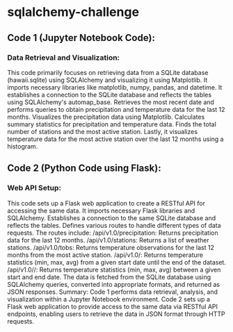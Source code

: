 # sqlalchemy-challenge

## Code 1 (Jupyter Notebook Code):
### Data Retrieval and Visualization:
This code primarily focuses on retrieving data from a SQLite database (hawaii.sqlite) using SQLAlchemy and visualizing it using Matplotlib.
It imports necessary libraries like matplotlib, numpy, pandas, and datetime.
It establishes a connection to the SQLite database and reflects the tables using SQLAlchemy's automap_base.
Retrieves the most recent date and performs queries to obtain precipitation and temperature data for the last 12 months.
Visualizes the precipitation data using Matplotlib.
Calculates summary statistics for precipitation and temperature data.
Finds the total number of stations and the most active station.
Lastly, it visualizes temperature data for the most active station over the last 12 months using a histogram.

## Code 2 (Python Code using Flask):
### Web API Setup:
This code sets up a Flask web application to create a RESTful API for accessing the same data.
It imports necessary Flask libraries and SQLAlchemy.
Establishes a connection to the same SQLite database and reflects the tables.
Defines various routes to handle different types of data requests.
The routes include:
/api/v1.0/precipitation: Returns precipitation data for the last 12 months.
/api/v1.0/stations: Returns a list of weather stations.
/api/v1.0/tobs: Returns temperature observations for the last 12 months from the most active station.
/api/v1.0/<start>: Returns temperature statistics (min, max, avg) from a given start date until the end of the dataset.
/api/v1.0/<start>/<end>: Returns temperature statistics (min, max, avg) between a given start and end date.
The data is fetched from the SQLite database using SQLAlchemy queries, converted into appropriate formats, and returned as JSON responses.
Summary:
Code 1 performs data retrieval, analysis, and visualization within a Jupyter Notebook environment.
Code 2 sets up a Flask web application to provide access to the same data via RESTful API endpoints, enabling users to retrieve the data in JSON format through HTTP requests.



